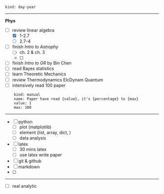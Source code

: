 ```progressbar
kind: day-year
```

---
**Phys**
- [ ] review linear algebra
	- [x] 1-2.7
	- [ ] 2.7-4
- [ ] finish *Intro to Astrophy*
	- [ ] ch. 2 & ch. 3
	- [ ] 
- [ ] finish *Intro to GR* by Bin Chen
- [ ] read Bayes statistics
- [ ] learn Theoretic Mechanics
- [ ] review Thermodynamics ElcDynam Quantum
- [ ] intensively read 100 paper 
```progressbar
    kind: manual
    name: Paper have read {value}, it's {percentage} to {max}
    value: 1
    max: 100
```
---

- [ ] python
	- [ ] plot (matplotlib)
	- [ ] element (list, array, dict, )
	- [ ] data analysis
- [ ] latex
	- [ ] 30 mins latex
	- [ ] use latex write paper
- [ ] git & github
- [ ] markdown
- [ ] 
---

- [ ] real analytic

